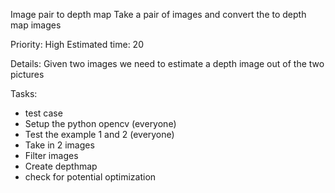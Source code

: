 Image pair to depth map
Take a pair of images and convert the to depth map images

Priority: High
Estimated time: 20

Details:
Given two images we need to estimate a depth image out of the two pictures

Tasks:
- test case
- Setup the python opencv (everyone)
- Test the example 1 and 2 (everyone)
- Take in 2 images
- Filter images
- Create depthmap
- check for potential optimization
